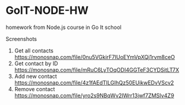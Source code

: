 # GoIT-NODE-HW

homework from Node.js course in Go It school

Screenshots

1. Get all contacts https://monosnap.com/file/0nu5VGkirF7IUoEYmVpXQj1rvm8ceO
2. Get contact by ID https://monosnap.com/file/mRuC6LyTOqODI4GGTeF3CYDSitLT7X
3. Add new contact https://monosnap.com/file/4z1fAEdTILGIhQz50EUikwEDvVScv2
4. Remove contact https://monosnap.com/file/yro2s9NBqWv2IWrr13jwf7ZMSIv4Z9
